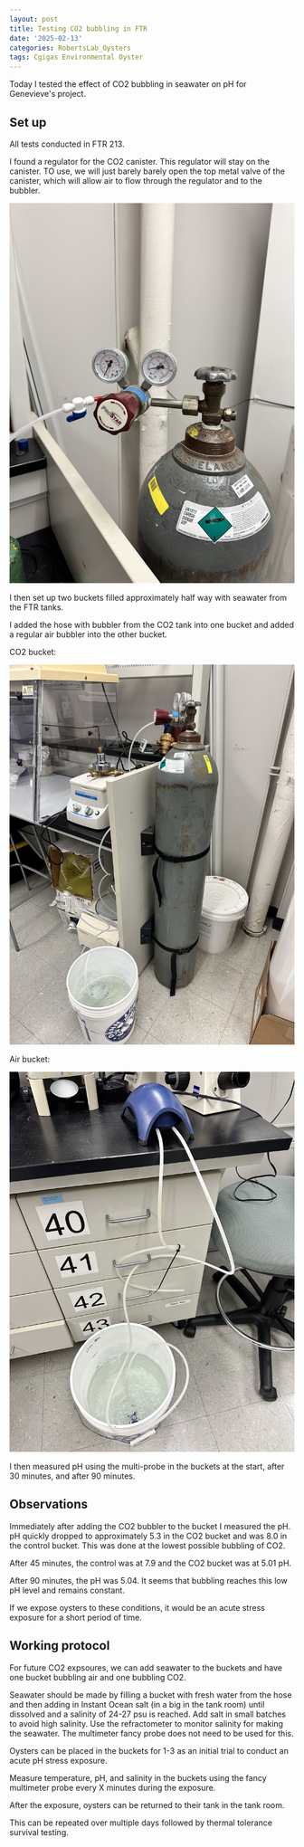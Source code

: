 ```yaml
---
layout: post
title: Testing CO2 bubbling in FTR
date: '2025-02-13'
categories: RobertsLab_Oysters
tags: Cgigas Environmental Oyster
---
```


Today I tested the effect of CO2 bubbling in seawater on pH for Genevieve's project. 

## Set up 

All tests conducted in FTR 213.  

I found a regulator for the CO2 canister. This regulator will stay on the canister. TO use, we will just barely barely open the top metal valve of the canister, which will allow air to flow through the regulator and to the bubbler.   

![](https://github.com/AHuffmyer/ASH_Putnam_Lab_Notebook/blob/master/images/NotebookImages/oysters/oa-test/pic3.jpeg?raw=true)

I then set up two buckets filled approximately half way with seawater from the FTR tanks.  

I added the hose with bubbler from the CO2 tank into one bucket and added a regular air bubbler into the other bucket.  

CO2 bucket:  

![](https://github.com/AHuffmyer/ASH_Putnam_Lab_Notebook/blob/master/images/NotebookImages/oysters/oa-test/pic2.jpeg?raw=true)

Air bucket:  

![](https://github.com/AHuffmyer/ASH_Putnam_Lab_Notebook/blob/master/images/NotebookImages/oysters/oa-test/pic1.jpeg?raw=true)

I then measured pH using the multi-probe in the buckets at the start, after 30 minutes, and after 90 minutes. 

## Observations 

Immediately after adding the CO2 bubbler to the bucket I measured the pH. pH quickly dropped to approximately 5.3 in the CO2 bucket and was 8.0 in the control bucket. This was done at the lowest possible bubbling of CO2.   

After 45 minutes, the control was at 7.9 and the CO2 bucket was at 5.01 pH. 

After 90 minutes, the pH was 5.04. It seems that bubbling reaches this low pH level and remains constant.   

If we expose oysters to these conditions, it would be an acute stress exposure for a short period of time.  

## Working protocol 

For future CO2 expsoures, we can add seawater to the buckets and have one bucket bubbling air and one bubbling CO2.    

Seawater should be made by filling a bucket with fresh water from the hose and then adding in Instant Ocean salt (in a big in the tank room) until dissolved and a salinity of 24-27 psu is reached. Add salt in small batches to avoid high salinity. Use the refractometer to monitor salinity for making the seawater. The multimeter fancy probe does not need to be used for this.   

Oysters can be placed in the buckets for 1-3 as an initial trial to conduct an acute pH stress exposure. 

Measure temperature, pH, and salinity in the buckets using the fancy multimeter probe every X minutes during the exposure.  

After the exposure, oysters can be returned to their tank in the tank room.     

This can be repeated over multiple days followed by thermal tolerance survival testing.    

